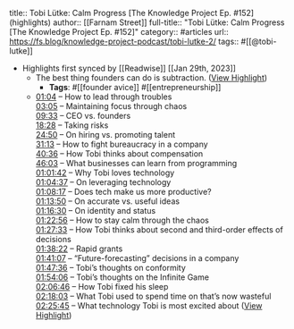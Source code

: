 title:: Tobi Lütke: Calm Progress [The Knowledge Project Ep. #152] (highlights)
author:: [[Farnam Street]]
full-title:: "Tobi Lütke: Calm Progress [The Knowledge Project Ep. \#152]"
category:: #articles
url:: https://fs.blog/knowledge-project-podcast/tobi-lutke-2/
tags:: #[[@tobi-lutke]]

- Highlights first synced by [[Readwise]] [[Jan 29th, 2023]]
	- The best thing founders can do is subtraction. ([View Highlight](https://read.readwise.io/read/01gqyaxfehesebn7s84e5tne7j))
		- **Tags**: #[[founder avice]] #[[entrepreneurship]]
	- [01:04](https://www.youtube.com/watch?v=hUug8tEWtoY&t=64s) – How to lead through troubles  
	  [03:05](https://www.youtube.com/watch?v=hUug8tEWtoY&t=185s) – Maintaining focus through chaos  
	  [09:33](https://www.youtube.com/watch?v=hUug8tEWtoY&t=573s) – CEO vs. founders  
	  [18:28](https://www.youtube.com/watch?v=hUug8tEWtoY&t=1108s) – Taking risks  
	  [24:50](https://www.youtube.com/watch?v=hUug8tEWtoY&t=1490s) – On hiring vs. promoting talent  
	  [31:13](https://www.youtube.com/watch?v=hUug8tEWtoY&t=1873s) – How to fight bureaucracy in a company  
	  [40:36](https://www.youtube.com/watch?v=hUug8tEWtoY&t=2436s) – How Tobi thinks about compensation  
	  [46:03](https://www.youtube.com/watch?v=hUug8tEWtoY&t=2763s) – What businesses can learn from programming  
	  [01:01:42](https://www.youtube.com/watch?v=hUug8tEWtoY&t=3702s) – Why Tobi loves technology  
	  [01:04:37](https://www.youtube.com/watch?v=hUug8tEWtoY&t=3877s) – On leveraging technology  
	  [01:08:17](https://www.youtube.com/watch?v=hUug8tEWtoY&t=4097s) – Does tech make us more productive?  
	  [01:13:50](https://www.youtube.com/watch?v=hUug8tEWtoY&t=4430s) – On accurate vs. useful ideas  
	  [01:16:30](https://www.youtube.com/watch?v=hUug8tEWtoY&t=4590s) – On identity and status  
	  [01:22:56](https://www.youtube.com/watch?v=hUug8tEWtoY&t=4976s) – How to stay calm through the chaos  
	  [01:27:33](https://www.youtube.com/watch?v=hUug8tEWtoY&t=5253s) – How Tobi thinks about second and third-order effects of decisions  
	  [01:38:22](https://www.youtube.com/watch?v=hUug8tEWtoY&t=5902s) – Rapid grants  
	  [01:41:07](https://www.youtube.com/watch?v=hUug8tEWtoY&t=6067s) – “Future-forecasting” decisions in a company  
	  [01:47:36](https://www.youtube.com/watch?v=hUug8tEWtoY&t=6456s) – Tobi’s thoughts on conformity  
	  [01:54:06](https://www.youtube.com/watch?v=hUug8tEWtoY&t=6846s) – Tobi’s thoughts on the Infinite Game  
	  [02:06:46](https://www.youtube.com/watch?v=hUug8tEWtoY&t=7606s) – How Tobi fixed his sleep  
	  [02:18:03](https://www.youtube.com/watch?v=hUug8tEWtoY&t=8283s) – What Tobi used to spend time on that’s now wasteful  
	  [02:25:45](https://www.youtube.com/watch?v=hUug8tEWtoY&t=8745s) – What technology Tobi is most excited about ([View Highlight](https://read.readwise.io/read/01gqyay5h7pq7ck850d4xhzb8f))